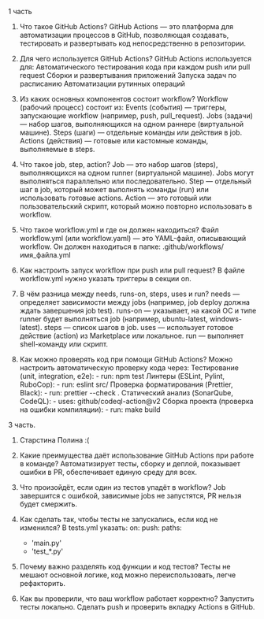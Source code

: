 1 часть
1. Что такое GitHub Actions?
    GitHub Actions — это платформа для автоматизации процессов в GitHub, позволяющая создавать, тестировать и развертывать код непосредственно в репозитории. 

2. Для чего используется GitHub Actions?
    GitHub Actions используется для:
        Автоматического тестирования кода при каждом push или pull request
        Сборки и развертывания приложений 
        Запуска задач по расписанию 
        Автоматизации рутинных операций 

3.  Из каких основных компонентов состоит workflow?
    Workflow (рабочий процесс) состоит из:
    Events (события) — триггеры, запускающие workflow (например, push, pull_request).
    Jobs (задачи) — набор шагов, выполняющихся на одном раннере (виртуальной машине).
    Steps (шаги) — отдельные команды или действия в job.
    Actions (действия) — готовые или кастомные команды, выполняемые в steps.

4. Что такое job, step, action?
    Job — это набор шагов (steps), выполняющихся на одном runner (виртуальной машине). Jobs могут выполняться параллельно или последовательно.
    Step — отдельный шаг в job, который может выполнять команды (run) или использовать готовые actions.
    Action — это готовый или пользовательский скрипт, который можно повторно использовать в workflow.

5. Что такое workflow.yml и где он должен находиться?
    Файл workflow.yml (или workflow.yaml) — это YAML-файл, описывающий workflow. Он должен находиться в папке: .github/workflows/имя_файла.yml

6. Как настроить запуск workflow при push или pull request?
    В файле workflow.yml нужно указать триггеры в секции on.

7. В чём разница между needs, runs-on, steps, uses и run?
    needs — определяет зависимости между jobs (например, job deploy должна ждать завершения job test).
    runs-on — указывает, на какой ОС и типе runner будет выполняться job (например, ubuntu-latest, windows-latest).
    steps — список шагов в job.
    uses — использует готовое действие (action) из Marketplace или локальное.
    run — выполняет shell-команду или скрипт.

8. Как можно проверять код при помощи GitHub Actions?
    Можно настроить автоматическую проверку кода через:
    Тестирование (unit, integration, e2e):
        - run: npm test
    Линтеры (ESLint, Pylint, RuboCop):
        - run: eslint src/
    Проверка форматирования (Prettier, Black):
        - run: prettier --check .
    Статический анализ (SonarQube, CodeQL):
        - uses: github/codeql-action@v2
    Сборка проекта (проверка на ошибки компиляции):
        - run: make build
    
3 часть.

1. Старстина Полина :(

2. Какие преимущества даёт использование GitHub Actions при работе в команде?
    Автоматизирует тесты, сборку и деплой, показывает ошибки в PR, обеспечивает единую среду для всех.

3. Что произойдёт, если один из тестов упадёт в workflow?
    Job завершится с ошибкой, зависимые jobs не запустятся, PR нельзя будет смержить.

4. Как сделать так, чтобы тесты не запускались, если код не изменился?
    В tests.yml указать:
on:
  push:
    paths:
      - 'main.py'
      - 'test_*.py'

5. Почему важно разделять код функции и код тестов?
    Тесты не мешают основной логике, код можно переиспользовать, легче рефакторить.

6. Как вы проверили, что ваш workflow работает корректно?
    Запустить тесты локально.
    Сделать push и проверить вкладку Actions в GitHub.